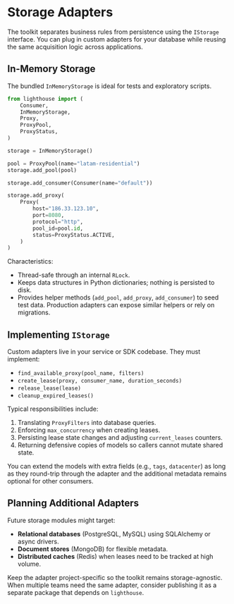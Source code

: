 # Storage Adapters

The toolkit separates business rules from persistence using the `IStorage`
interface. You can plug in custom adapters for your database while reusing the
same acquisition logic across applications.

## In-Memory Storage

The bundled `InMemoryStorage` is ideal for tests and exploratory scripts.

```python
from lighthouse import (
    Consumer,
    InMemoryStorage,
    Proxy,
    ProxyPool,
    ProxyStatus,
)

storage = InMemoryStorage()

pool = ProxyPool(name="latam-residential")
storage.add_pool(pool)

storage.add_consumer(Consumer(name="default"))

storage.add_proxy(
    Proxy(
        host="186.33.123.10",
        port=8080,
        protocol="http",
        pool_id=pool.id,
        status=ProxyStatus.ACTIVE,
    )
)
```

Characteristics:

- Thread-safe through an internal `RLock`.
- Keeps data structures in Python dictionaries; nothing is persisted to disk.
- Provides helper methods (`add_pool`, `add_proxy`, `add_consumer`) to seed test
  data. Production adapters can expose similar helpers or rely on migrations.

## Implementing `IStorage`

Custom adapters live in your service or SDK codebase. They must implement:

- `find_available_proxy(pool_name, filters)`
- `create_lease(proxy, consumer_name, duration_seconds)`
- `release_lease(lease)`
- `cleanup_expired_leases()`

Typical responsibilities include:

1. Translating `ProxyFilters` into database queries.
2. Enforcing `max_concurrency` when creating leases.
3. Persisting lease state changes and adjusting `current_leases` counters.
4. Returning defensive copies of models so callers cannot mutate shared state.

You can extend the models with extra fields (e.g., `tags`, `datacenter`) as long
as they round-trip through the adapter and the additional metadata remains
optional for other consumers.

## Planning Additional Adapters

Future storage modules might target:

- **Relational databases** (PostgreSQL, MySQL) using SQLAlchemy or async drivers.
- **Document stores** (MongoDB) for flexible metadata.
- **Distributed caches** (Redis) when leases need to be tracked at high volume.

Keep the adapter project-specific so the toolkit remains storage-agnostic. When
multiple teams need the same adapter, consider publishing it as a separate
package that depends on `lighthouse`.
